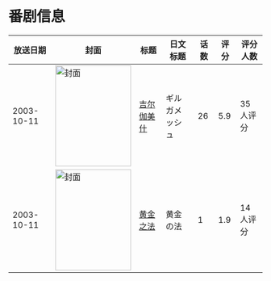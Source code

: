 # 番剧信息

|放送日期|封面|标题|日文标题|话数|评分|评分人数|
|---|---|---|---|---|---|---|
|2003-10-11|<img src="//lain.bgm.tv/pic/cover/c/2d/5b/10411_KfW81.jpg" alt="封面" style="width:150px;height:200px;object-fit:cover;">|[吉尔伽美什](https://bangumi.tv/subject/10411)|ギルガメッシュ|26|5.9|35人评分|
|2003-10-11|<img src="//lain.bgm.tv/pic/cover/c/0d/52/68740_4yII1.jpg" alt="封面" style="width:150px;height:200px;object-fit:cover;">|[黄金之法](https://bangumi.tv/subject/68740)|黄金の法|1|1.9|14人评分|

